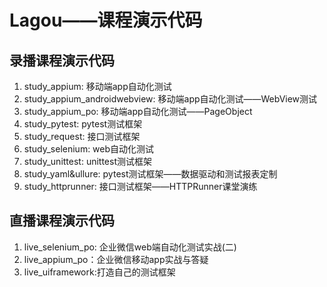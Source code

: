 # Lagou——课程演示代码
## 录播课程演示代码
1. study_appium: 移动端app自动化测试     
2. study_appium_androidwebview: 移动端app自动化测试——WebView测试    
3. study_appium_po: 移动端app自动化测试——PageObject    
4. study_pytest: pytest测试框架  
5. study_request: 接口测试框架  
6. study_selenium: web自动化测试  
7. study_unittest: unittest测试框架  
8. study_yaml&ullure: pytest测试框架——数据驱动和测试报表定制  
9. study_httprunner: 接口测试框架——HTTPRunner课堂演练
## 直播课程演示代码
1. live_selenium_po: 企业微信web端自动化测试实战(二)   
2. live_appium_po：企业微信移动app实战与答疑  
3. live_uiframework:打造自己的测试框架
